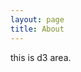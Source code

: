 ```yaml
---
layout: page
title: About
---
```


<div>
 this is d3 area.
</div>


<script src="https://cdn.jsdelivr.net/npm/d3@7"></script>

<script>

</script>